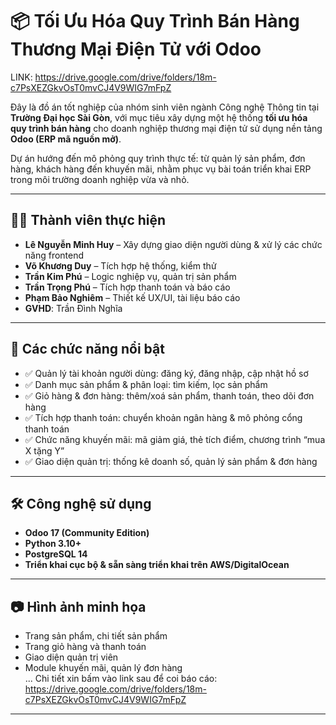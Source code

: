 # 📦 Tối Ưu Hóa Quy Trình Bán Hàng Thương Mại Điện Tử với Odoo
LINK: https://drive.google.com/drive/folders/18m-c7PsXEZGkvOsT0mvCJ4V9WIG7mFpZ

Đây là đồ án tốt nghiệp của nhóm sinh viên ngành Công nghệ Thông tin tại **Trường Đại học Sài Gòn**, với mục tiêu xây dựng một hệ thống **tối ưu hóa quy trình bán hàng** cho doanh nghiệp thương mại điện tử sử dụng nền tảng **Odoo (ERP mã nguồn mở)**.  

Dự án hướng đến mô phỏng quy trình thực tế: từ quản lý sản phẩm, đơn hàng, khách hàng đến khuyến mãi, nhằm phục vụ bài toán triển khai ERP trong môi trường doanh nghiệp vừa và nhỏ.

---

## 👨‍💻 Thành viên thực hiện

- **Lê Nguyễn Minh Huy** – Xây dựng giao diện người dùng & xử lý các chức năng frontend  
- **Võ Khương Duy** – Tích hợp hệ thống, kiểm thử  
- **Trần Kim Phú** – Logic nghiệp vụ, quản trị sản phẩm  
- **Trần Trọng Phú** – Tích hợp thanh toán và báo cáo  
- **Phạm Bảo Nghiêm** – Thiết kế UX/UI, tài liệu báo cáo  
- **GVHD**: Trần Đình Nghĩa
---

## 🚀 Các chức năng nổi bật

- ✅ Quản lý tài khoản người dùng: đăng ký, đăng nhập, cập nhật hồ sơ  
- ✅ Danh mục sản phẩm & phân loại: tìm kiếm, lọc sản phẩm  
- ✅ Giỏ hàng & đơn hàng: thêm/xoá sản phẩm, thanh toán, theo dõi đơn hàng  
- ✅ Tích hợp thanh toán: chuyển khoản ngân hàng & mô phỏng cổng thanh toán  
- ✅ Chức năng khuyến mãi: mã giảm giá, thẻ tích điểm, chương trình “mua X tặng Y”  
- ✅ Giao diện quản trị: thống kê doanh số, quản lý sản phẩm & đơn hàng

---

## 🛠️ Công nghệ sử dụng

- **Odoo 17 (Community Edition)**  
- **Python 3.10+**  
- **PostgreSQL 14**  
- **Triển khai cục bộ & sẵn sàng triển khai trên AWS/DigitalOcean**

---

## 📷 Hình ảnh minh họa

- Trang sản phẩm, chi tiết sản phẩm  
- Trang giỏ hàng và thanh toán  
- Giao diện quản trị viên  
- Module khuyến mãi, quản lý đơn hàng  
...
  Chi tiết xin bấm vào link sau để coi báo cáo: 
  https://drive.google.com/drive/folders/18m-c7PsXEZGkvOsT0mvCJ4V9WIG7mFpZ

---

